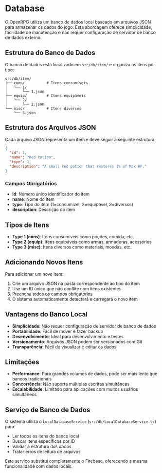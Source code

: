 # Database

O OpenRPG utiliza um banco de dados local baseado em arquivos JSON para armazenar os dados do jogo. Esta abordagem oferece simplicidade, facilidade de manutenção e não requer configuração de servidor de banco de dados externo.

## Estrutura do Banco de Dados

O banco de dados está localizado em `src/db/item/` e organiza os itens por tipo:

```
src/db/item/
├── cons/          # Itens consumíveis
│   └── 1/
│       └── 1.json
├── equip/         # Itens equipáveis
│   └── 2/
│       └── 2.json
└── misc/          # Itens diversos
    └── 3.json
```

## Estrutura dos Arquivos JSON

Cada arquivo JSON representa um item e deve seguir a seguinte estrutura:

```json
{
  "id": 1,
  "name": "Red Potion",
  "type": 1,
  "description": "A small red potion that restores 1% of Max HP."
}
```

### Campos Obrigatórios

- **id**: Número único identificador do item
- **name**: Nome do item
- **type**: Tipo do item (1=consumível, 2=equipável, 3=diversos)
- **description**: Descrição do item

## Tipos de Itens

- **Type 1 (cons)**: Itens consumíveis como poções, comida, etc.
- **Type 2 (equip)**: Itens equipáveis como armas, armaduras, acessórios
- **Type 3 (misc)**: Itens diversos como materiais, moedas, etc.

## Adicionando Novos Itens

Para adicionar um novo item:

1. Crie um arquivo JSON na pasta correspondente ao tipo do item
2. Use um ID único que não conflite com itens existentes
3. Preencha todos os campos obrigatórios
4. O sistema automaticamente detectará e carregará o novo item

## Vantagens do Banco Local

- **Simplicidade**: Não requer configuração de servidor de banco de dados
- **Portabilidade**: Fácil de mover e fazer backup
- **Desenvolvimento**: Ideal para desenvolvimento e testes
- **Versionamento**: Arquivos JSON podem ser versionados com Git
- **Transparência**: Fácil de visualizar e editar os dados

## Limitações

- **Performance**: Para grandes volumes de dados, pode ser mais lento que bancos tradicionais
- **Concorrência**: Não suporta múltiplas escritas simultâneas
- **Escalabilidade**: Limitado para aplicações com muitos usuários simultâneos

## Serviço de Banco de Dados

O sistema utiliza o `LocalDatabaseService` (`src/db/LocalDatabaseService.ts`) para:

- Ler todos os itens do banco local
- Buscar itens específicos por ID
- Validar a estrutura dos dados
- Tratar erros de leitura de arquivos

Este serviço substitui completamente o Firebase, oferecendo a mesma funcionalidade com dados locais.

